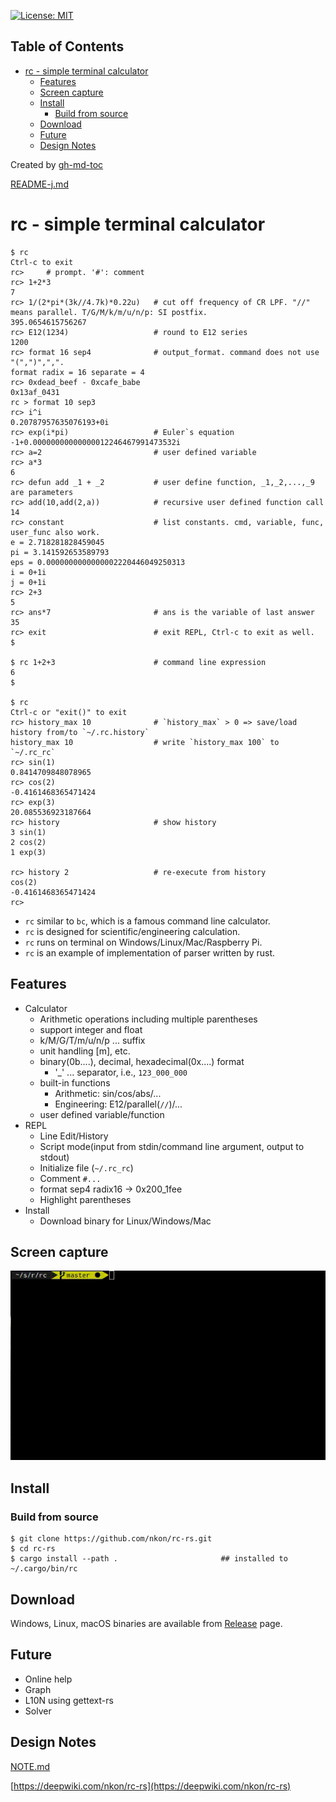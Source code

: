 [![License: MIT](https://img.shields.io/badge/License-MIT-yellow.svg)](https://opensource.org/licenses/MIT)

Table of Contents
-----------------

- [rc - simple terminal calculator](#rc---simple-terminal-calculator)
  - [Features](#features)
  - [Screen capture](#screen-capture)
  - [Install](#install)
    - [Build from source](#build-from-source)
  - [Download](#download)
  - [Future](#future)
  - [Design Notes](#design-notes)

Created by [gh-md-toc](https://github.com/ekalinin/github-markdown-toc)

[README-j.md](README-j.md)

rc - simple terminal calculator
==============================

```
$ rc
Ctrl-c to exit
rc>     # prompt. '#': comment
rc> 1+2*3
7
rc> 1/(2*pi*(3k//4.7k)*0.22u)   # cut off frequency of CR LPF. "//" means parallel. T/G/M/k/m/u/n/p: SI postfix.
395.0654615756267
rc> E12(1234)                   # round to E12 series
1200
rc> format 16 sep4              # output_format. command does not use "(",")",",".
format radix = 16 separate = 4
rc> 0xdead_beef - 0xcafe_babe
0x13af_0431
rc > format 10 sep3
rc> i^i
0.20787957635076193+0i
rc> exp(i*pi)                   # Euler`s equation
-1+0.00000000000000012246467991473532i
rc> a=2                         # user defined variable
rc> a*3
6
rc> defun add _1 + _2           # user define function, _1,_2,...,_9 are parameters
rc> add(10,add(2,a))            # recursive user defined function call
14
rc> constant                    # list constants. cmd, variable, func, user_func also work.
e = 2.718281828459045
pi = 3.141592653589793
eps = 0.0000000000000002220446049250313
i = 0+1i
j = 0+1i
rc> 2+3
5
rc> ans*7                       # ans is the variable of last answer
35
rc> exit                        # exit REPL, Ctrl-c to exit as well.
$

$ rc 1+2+3                      # command line expression
6
$

$ rc
Ctrl-c or "exit()" to exit
rc> history_max 10              # `history_max` > 0 => save/load history from/to `~/.rc.history`
history_max 10                  # write `history_max 100` to `~/.rc_rc`
rc> sin(1)
0.8414709848078965
rc> cos(2)
-0.4161468365471424
rc> exp(3)
20.085536923187664
rc> history                     # show history
3 sin(1)
2 cos(2)
1 exp(3)

rc> history 2                   # re-execute from history
cos(2)
-0.4161468365471424
rc> 
```

* `rc` similar to `bc`, which is a famous command line calculator.
* `rc` is designed for scientific/engineering calculation.
* `rc` runs on terminal on Windows/Linux/Mac/Raspberry Pi.
* `rc` is an example of implementation of parser written by rust.

## Features

* Calculator
    + Arithmetic operations including multiple parentheses
    + support integer and float
    + k/M/G/T/m/u/n/p ... suffix
    + unit handling [m], etc.
    + binary(0b....), decimal, hexadecimal(0x....) format
        - '_' ... separator, i.e., `123_000_000`
    + built-in functions
        - Arithmetic: sin/cos/abs/...
        - Engineering: E12/parallel(`//`)/...
    + user defined variable/function
* REPL
    + Line Edit/History
    + Script mode(input from stdin/command line argument, output to stdout)
    + Initialize file (`~/.rc_rc`)
    + Comment `#...`
    + format sep4 radix16 -> 0x200_1fee
    + Highlight parentheses
* Install
    + Download binary for Linux/Windows/Mac

## Screen capture

![screen capture](images/screencam-002.gif)
## Install

### Build from source

```
$ git clone https://github.com/nkon/rc-rs.git
$ cd rc-rs
$ cargo install --path .                       ## installed to ~/.cargo/bin/rc
```

## Download

Windows, Linux, macOS binaries are available from [Release](https://github.com/nkon/rc-rs/releases) page.

## Future

* Online help
* Graph
* L10N using gettext-rs
* Solver

## Design Notes

[NOTE.md](NOTE.md)

[https://deepwiki.com/nkon/rc-rs](https://deepwiki.com/nkon/rc-rs)
